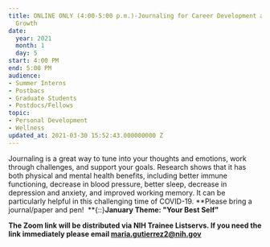 ```yaml
---
title: ONLINE ONLY (4:00-5:00 p.m.)-Journaling for Career Development and Personal
  Growth
date:
  year: 2021
  month: 1
  day: 5
start: 4:00 PM
end: 5:00 PM
audience:
- Summer Interns
- Postbacs
- Graduate Students
- Postdocs/Fellows
topic:
- Personal Development
- Wellness
updated_at: 2021-03-30 15:52:43.000000000 Z
---
```

Journaling is a great way to tune into your thoughts and emotions, work
through challenges, and support your goals. Research shows that it has
both physical and mental health benefits, including better immune
functioning, decrease in blood pressure, better sleep, decrease in
depression and anxiety, and improved working memory. It can be
particularly helpful in this challenging time of COVID-19. **Please
bring a journal/paper and pen!  **{::}**January Theme: \"Your Best
Self\"**

**The Zoom link will be distributed via NIH Trainee Listservs. If you
need the link immediately please email maria.gutierrez2@nih.gov**
